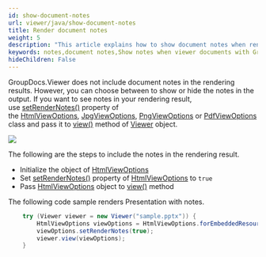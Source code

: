 ```yaml
---
id: show-document-notes
url: viewer/java/show-document-notes
title: Render document notes
weight: 5
description: "This article explains how to show document notes when rendering documents with GroupDocs.Viewer within your Java applications."
keywords: notes,document notes,Show notes when viewer documents with GroupDocs.Viewer Java API
hideChildren: False
---
```

GroupDocs.Viewer does not include document notes in the rendering results. However, you can choose between to show or hide the notes in the output. If you want to see notes in your rendering result, use [setRenderNotes()](https://apireference.groupdocs.com/viewer/java/com.groupdocs.viewer.options/BaseViewOptions#setRenderNotes(boolean)) property of the [HtmlViewOptions](https://apireference.groupdocs.com/viewer/java/com.groupdocs.viewer.options/HtmlViewOptions), [JpgViewOptions](https://apireference.groupdocs.com/viewer/java/com.groupdocs.viewer.options/JpgViewOptions), [PngViewOptions](https://apireference.groupdocs.com/viewer/java/com.groupdocs.viewer.options/PngViewOptions) or [PdfViewOptions](https://apireference.groupdocs.com/viewer/java/com.groupdocs.viewer.options/PdfViewOptions) class and pass it to [view()](https://apireference.groupdocs.com/viewer/java/com.groupdocs.viewer/Viewer#view(com.groupdocs.viewer.options.ViewOptions)) method of [Viewer](https://apireference.groupdocs.com/java/viewer/groupdocs.viewer/viewer) object. 

![](/viewer/java/images/show-document-notes.png)

The following are the steps to include the notes in the rendering result.

* Initialize the object of [HtmlViewOptions](https://apireference.groupdocs.com/viewer/java/com.groupdocs.viewer.options/HtmlViewOptions)
* Set [setRenderNotes()](https://apireference.groupdocs.com/viewer/java/com.groupdocs.viewer.options/BaseViewOptions#setRenderNotes(boolean)) property of [HtmlViewOptions](https://apireference.groupdocs.com/viewer/java/com.groupdocs.viewer.options/HtmlViewOptions) to `true`
* Pass [HtmlViewOptions](https://apireference.groupdocs.com/viewer/java/com.groupdocs.viewer.options/HtmlViewOptions) object to [view()](https://apireference.groupdocs.com/viewer/java/com.groupdocs.viewer/Viewer#view(com.groupdocs.viewer.options.ViewOptions)) method

The following code sample renders Presentation with notes.

```java
    try (Viewer viewer = new Viewer("sample.pptx")) {
        HtmlViewOptions viewOptions = HtmlViewOptions.forEmbeddedResources();
        viewOptions.setRenderNotes(true);
        viewer.view(viewOptions);
    }
```
